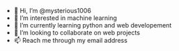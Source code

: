 - 👋 Hi, I’m @mysterious1006
- 👀 I’m interested in machine learning
- 🌱 I’m currently learning python and web developement
- 💞️ I’m looking to collaborate on web projects
- 📫 Reach me through my email address               

<!---
mysterious1006/mysterious1006 is a ✨ special ✨ repository because its `README.md` (this file) appears on your GitHub profile.
You can click the Preview link to take a look at your changes.
--->
